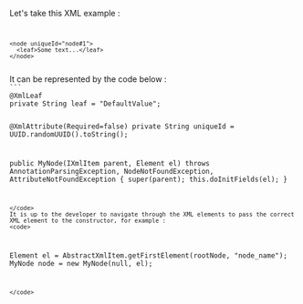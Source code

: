 Let's take this XML example :
<code>
```
<node uniqueId="node#1">
  <leaf>Some text...</leaf>
</node>
```
</code>
It can be represented by the code below : 
<code>
```
@XmlLeaf
private String leaf = "DefaultValue";

@XmlAttribute(Required=false)
private String uniqueId = UUID.randomUUID().toString();

public MyNode(IXmlItem parent, Element el) throws AnnotationParsingException, NodeNotFoundException, AttributeNotFoundException {
	super(parent);
	this.doInitFields(el);
}
```
</code>
It is up to the developer to navigate through the XML elements to pass the correct XML element to the constructor, for example :
<code>
```
Element el = AbstractXmlItem.getFirstElement(rootNode, "node_name");
MyNode node = new MyNode(null, el);
```
</code>
